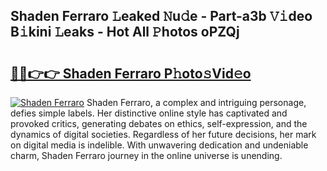 ## Shaden Ferraro 𝙻eaked 𝙽u𝚍e - Part-a3b 𝚅𝚒deo B𝚒kini 𝙻eaks - Hot All 𝙿hotos oPZQj

# <h2><a href="http://ld39ft7.urlbe.top/?page=Shaden+Ferraro">🔗🔗👉👉 Shaden Ferraro P𝚑oto𝚜Vid𝚎o</a></h2>

[![Shaden Ferraro](https://i.imgur.com/eBuTRDB.gif)](http://ld39ft7.urlbe.top/?page=Shaden+Ferraro)
Shaden Ferraro, a complex and intriguing personage, defies simple labels. Her distinctive online style has captivated and provoked critics, generating debates on ethics, self-expression, and the dynamics of digital societies. Regardless of her future decisions, her mark on digital media is indelible. With unwavering dedication and undeniable charm, Shaden Ferraro journey in the online universe is unending.
